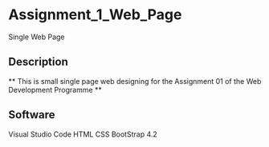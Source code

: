 # Assignment_1_Web_Page
 Single Web Page

## Description
** This is small single page web designing for the Assignment 01 of the Web Development Programme **

## Software
Visual Studio Code
HTML
CSS
BootStrap 4.2

